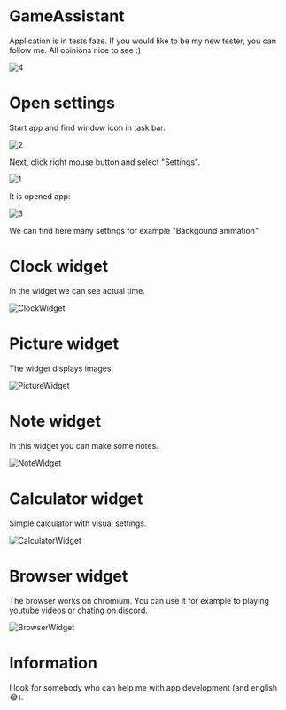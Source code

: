 # GameAssistant

Application is in tests faze.
If you would like to be my new tester, you can follow me.
All opinions nice to see :)

![4](https://user-images.githubusercontent.com/67635977/169653658-97e6111e-bd7c-4bff-8fa8-dc6095b13a80.png)

# Open settings

Start app and find window icon in task bar.

![2](https://user-images.githubusercontent.com/67635977/169652803-7441f0c2-3069-4f4d-8f19-1f7d5189a531.png)

Next, click right mouse button and select "Settings".

![1](https://user-images.githubusercontent.com/67635977/169652817-3b410590-05c3-46bb-aa52-dcca5f7cfe9d.png)

It is opened app:

![3](https://user-images.githubusercontent.com/67635977/169652826-cf4d6050-f92f-475d-aa43-4361fe027062.png)

We can find here many settings for example "Backgound animation".

# Clock widget

In the widget we can see actual time. 

![ClockWidget](https://user-images.githubusercontent.com/67635977/169653159-f90f48b8-e87f-461c-af18-e27443f2ebf1.png)

# Picture widget

The widget displays images.

![PictureWidget](https://user-images.githubusercontent.com/67635977/169653162-0d5d1751-3402-40ab-8f38-3b6d0e0ea004.png)

# Note widget

In this widget you can make some notes.

![NoteWidget](https://user-images.githubusercontent.com/67635977/169653166-7d471f31-80ac-46dc-a336-1f8798ce90ef.png)

# Calculator widget

Simple calculator with visual settings.

![CalculatorWidget](https://user-images.githubusercontent.com/67635977/169653168-57674544-948a-442e-b260-54aa7124ee79.png)

# Browser widget

The browser works on chromium. You can use it for example to playing youtube videos or chating on discord.

![BrowserWidget](https://user-images.githubusercontent.com/67635977/169653171-df188406-6728-4d12-9afd-4f9313e09b5b.png)

# Information

I look for somebody who can help me with app development (and english😂).
